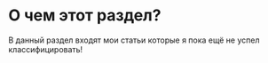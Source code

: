 # О чем этот раздел?

В данный раздел входят мои статьи которые я пока ещё не успел классифицировать!
